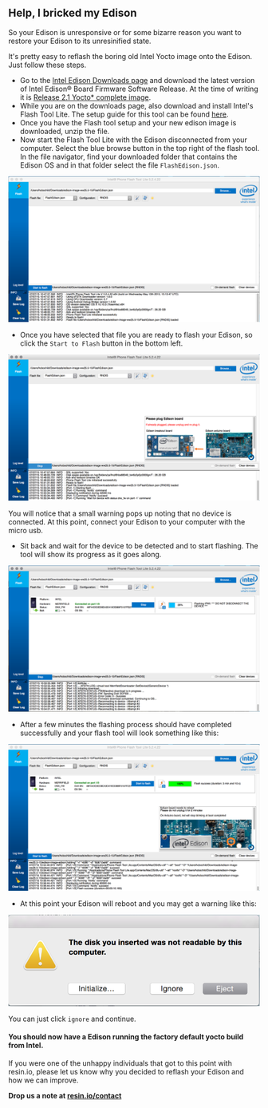 ## Help, I bricked my Edison

So your Edison is unresponsive or for some bizarre reason you want to restore your Edison
to its unresinified state.

It's pretty easy to reflash the boring old Intel Yocto image onto the Edison. Just follow these steps.

* Go to the [Intel Edison Downloads page][edison-dl-page] and download the latest version of Intel Edison® Board Firmware Software Release. At the time of writing it is [Release 2.1 Yocto* complete image][dl-link].
* While you are on the downloads page, also download and install Intel's Flash Tool Lite. The setup guide for this tool can be found [here][flash-tool-setup].
* Once you have the Flash tool setup and your new edison image is downloaded, unzip the file.
* Now start the Flash Tool Lite with the Edison disconnected from your computer. Select the blue browse button in the top right of the flash tool. In the file navigator, find your downloaded folder that contains the Edison OS and in that folder select the file `FlashEdison.json`.

![Select FlashEdison.json](/img/edison/flashtool-file-selected.png)

* Once you have selected that file you are ready to flash your Edison, so click the `Start to Flash` button in the bottom left.

![Start Flashing](/img/edison/flashtool-device-unconnected.png)

You will notice that a small warning pops up noting that no device is connected. At this point, connect your Edison to your computer with the micro usb.

* Sit back and wait for the device to be detected and to start flashing. The tool will show its progress as it goes along.

![Flashing progress](/img/edison/flashtool-flashing.png)

* After a few minutes the flashing process should have completed successfully and your flash tool will look something like this:

![Flashing complete](/img/edison/flashtool-complete.png)

* At this point your Edison will reboot and you may get a warning like this:

![eject warning](/img/edison/edison-restart-warning.png)

You can just click `ignore` and continue.

#### You should now have a Edison running the factory default yocto build from Intel.

If you were one of the unhappy individuals that got to this point with resin.io, please let us know why you decided to reflash your Edison and how we can improve.

**Drop us a note at [resin.io/contact](https://resin.io/contact/)**

[edison-dl-page]:https://software.intel.com/en-us/iot/hardware/edison/downloads
[dl-link]:http://downloadmirror.intel.com/25028/eng/edison-image-ww25.5-15.zip
[flash-tool-setup]:https://software.intel.com/en-us/articles/flash-tool-lite-user-manual
